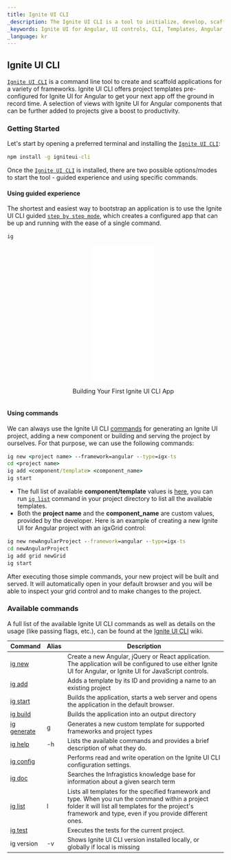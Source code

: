 ```yaml
---
title: Ignite UI CLI
_description: The Ignite UI CLI is a tool to initialize, develop, scaffold and maintain applications in a wide variety of frameworks.
_keywords: Ignite UI for Angular, UI controls, CLI, Templates, Angular widgets, web widgets, UI widgets, Angular, Native Angular Components Suite, Native Angular Controls, Native Angular Components Library
_language: kr
---
```


## Ignite UI CLI

[`Ignite UI CLI`](https://github.com/IgniteUI/igniteui-cli) is a command line tool to create and scaffold applications for a variety of frameworks. Ignite UI CLI offers project templates pre-configured for Ignite UI for Angular to get your next app off the ground in record time. A selection of views with Ignite UI for Angular components that can be further added to projects give a boost to productivity.

### Getting Started

Let's start by opening a preferred terminal and installing the [`Ignite UI CLI`](https://github.com/IgniteUI/igniteui-cli):
```cmd
npm install -g igniteui-cli 
```
Once the  [`Ignite UI CLI`](https://github.com/IgniteUI/igniteui-cli) is installed, there are two possible options/modes to start the tool - guided experience and using specific commands.

#### Using guided experience
The shortest and easiest way to bootstrap an application is to use the Ignite UI CLI guided [`step by step mode`](https://github.com/IgniteUI/igniteui-cli/wiki/step-by-step), which creates a configured app that can be up and running with the ease of a single command. 
```cmd
ig
```

<div style="display:inline-block;">
    <a style="background: url(../../images/general/buildCLIapp.gif); display:flex; justify-content:center; min-width:540px; min-height:315px;"
       href="https://youtu.be/QK_NsdtdA70" target="_blank">
        <img src="../../images/general/play.svg" style="vertical-align: middle;" />
    </a>
    <p style="text-align:center;">Building Your First Ignite UI CLI App</p>
</div>

#### Using commands
We can always use the Ignite UI CLI [commands](#available-commands) for generating an Ignite UI project, adding a new component or building and serving the project by ourselves. For that purpose, we can use the following commands:
```cmd
ig new <project name> --framework=angular --type=igx-ts 
cd <project name>
ig add <component/template> <component_name>
ig start 
```
- The full list of available **component/template** values is [here](https://github.com/IgniteUI/igniteui-cli/wiki/add#ignite-ui-for-angular-templates), you can run [`ig list`](#available-commands) command in your project directory to list all the available templates.
- Both the **project name** and the **component_name** are custom values, provided by the developer.
Here is an example of creating a new Ignite UI for Angular project with an igxGrid control:

```cmd
ig new newAngularProject --framework=angular --type=igx-ts
cd newAngularProject
ig add grid newGrid
ig start
```

After executing those simple commands, your new project will be built and served. It will automatically open in your default browser and you will be able to inspect your grid control and to make changes to the project.

### Available commands

A full list of the available Ignite UI CLI commands as well as details on the usage (like passing flags, etc.), can be found at the [Ignite UI CLI](https://github.com/IgniteUI/igniteui-cli/wiki) wiki.

| Command | Alias | Description |
| --- | --- | --- |
| [ig new](https://github.com/IgniteUI/igniteui-cli/wiki/new) | | Create a new  Angular, jQuery or React application. The application will be configured to use either Ignite UI for Angular, or Ignite UI for JavaScript controls. 
| [ig add](https://github.com/IgniteUI/igniteui-cli/wiki/add) | | Adds a template by its ID and providing a name to an existing project
| [ig start](https://github.com/IgniteUI/igniteui-cli/wiki/start) | | Builds the application, starts a web server and opens the application in the default browser.
| [ig build](https://github.com/IgniteUI/igniteui-cli/wiki/build) | | Builds the application into an output directory
| [ig generate](https://github.com/IgniteUI/igniteui-cli/wiki/generate) | g | Generates a new custom template for supported frameworks and project types
| [ig help](https://github.com/IgniteUI/igniteui-cli/wiki/help) | -h | Lists the available commands and provides a brief description of what they do.
| [ig config](https://github.com/IgniteUI/igniteui-cli/wiki/config) | | Performs read and write operation on the Ignite UI CLI configuration settings.
| [ig doc](https://github.com/IgniteUI/igniteui-cli/wiki/doc) | | Searches the Infragistics knowledge base for information about a given search term
| [ig list](https://github.com/IgniteUI/igniteui-cli/wiki/list) | l |  Lists all templates for the specified framework and type. When you run the command within a project folder it will list all templates for the project's framework and type, even if you provide different ones.
| [ig test](https://github.com/IgniteUI/igniteui-cli/wiki/test) |  | Executes the tests for the current project.
| ig version | -v | Shows Ignite UI CLI version installed locally, or globally if local is missing |
